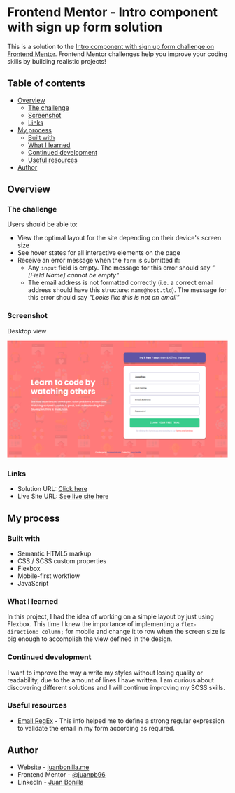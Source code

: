 # Frontend Mentor - Intro component with sign up form solution

This is a solution to the [Intro component with sign up form challenge on Frontend Mentor](https://www.frontendmentor.io/challenges/intro-component-with-signup-form-5cf91bd49edda32581d28fd1). Frontend Mentor challenges help you improve your coding skills by building realistic projects!

## Table of contents

- [Overview](#overview)
  - [The challenge](#the-challenge)
  - [Screenshot](#screenshot)
  - [Links](#links)
- [My process](#my-process)
  - [Built with](#built-with)
  - [What I learned](#what-i-learned)
  - [Continued development](#continued-development)
  - [Useful resources](#useful-resources)
- [Author](#author)

## Overview

### The challenge

Users should be able to:

- View the optimal layout for the site depending on their device's screen size
- See hover states for all interactive elements on the page
- Receive an error message when the `form` is submitted if:
  - Any `input` field is empty. The message for this error should say *"[Field Name] cannot be empty"*
  - The email address is not formatted correctly (i.e. a correct email address should have this structure: `name@host.tld`). The message for this error should say *"Looks like this is not an email"*

### Screenshot

Desktop view

![Solution preview](./design/Screenshot_intro-component-signup-form-preview.PNG)

### Links

- Solution URL: [Click here](https://your-solution-url.comhttps://www.frontendmentor.io/solutions/mobilefirst-site-html5-scss-flexbox-and-js-gpQuBLXPh)
- Live Site URL: [See live site here](https://juanbonilla.me/FEM_intro-component-signup-form/)

## My process

### Built with

- Semantic HTML5 markup
- CSS / SCSS custom properties
- Flexbox
- Mobile-first workflow
- JavaScript

### What I learned

In this project, I had the idea of working on a simple layout by just using Flexbox. This time I knew the importance of implementing a `flex-direction: column;` for mobile and change it to row when the screen size is big enough to accomplish the view defined in the design. 


### Continued development

I want to improve the way a write my styles without losing quality or readability, due to the amount of lines I have written. I am curious about discovering different solutions and I will continue improving my SCSS skills.

### Useful resources

- [Email RegEx](https://stackoverflow.com/questions/201323/how-to-validate-an-email-address-using-a-regular-expression) - This info helped me to define a strong regular expression to validate the email in my form according as required.

## Author

- Website - [juanbonilla.me](https://juanbonilla.me)
- Frontend Mentor - [@juanpb96](https://www.frontendmentor.io/profile/juanpb96)
- LinkedIn - [Juan Bonilla](https://www.linkedin.com/in/juan-pablo-bonilla-6b8730115/)